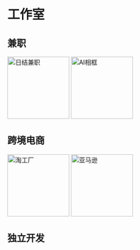 # 工作室



## 兼职

<tr>
      <td><img src="https://encrypted-tbn0.gstatic.com/images?q=tbn:ANd9GcTLbzDGDzpbN5W6Y4-VbLv9s59W69IkxyYkLfWRCcrP1035ZWTK7EEqI2fA0unDFp2W6hE&usqp=CAU" width="140" alt="日结兼职" /></td>
      <td><img src="https://encrypted-tbn0.gstatic.com/images?q=tbn:ANd9GcQ0wzF9uRAzRO81KU43NhtYWoqmgt2VYjAqo7sUG_hfWntvUFRWJd2neM8cXmTA6TFdcZU&usqp=CAU" width="140" alt="AI相框"/></td>
</tr>


## 跨境电商

<tr>
      <td><img src="https://static.foodtalks.cn/company/logo/da7c25046f8a14bd890fab24b8bfef009195.png" width="140" alt="淘工厂"/></td>
      <td><img src="https://img1.baidu.com/it/u=3546924317,967825489&fm=253&fmt=auto&app=138&f=JPEG?w=565&h=497" width="140" alt="亚马逊" /></td>

</tr>





## 独立开发